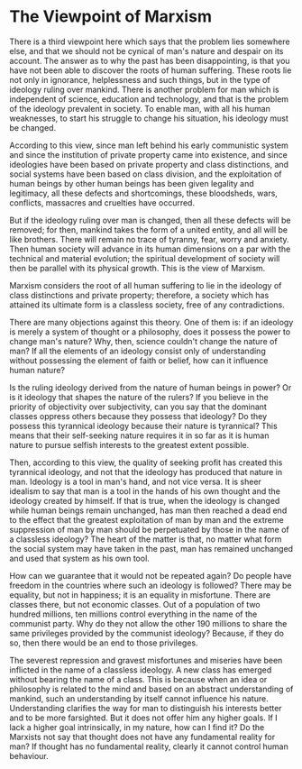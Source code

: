 The Viewpoint of Marxism
========================

There is a third viewpoint here which says that the problem lies
somewhere else, and that we should not be cynical of man's nature and
despair on its account. The answer as to why the past has been
disappointing, is that you have not been able to discover the roots of
human suffering. These roots lie not only in ignorance, helplessness and
such things, but in the type of ideology ruling over mankind. There is
another problem for man which is independent of science, education and
technology, and that is the problem of the ideology prevalent in
society. To enable man, with all his human weaknesses, to start his
struggle to change his situation, his ideology must be changed.

According to this view, since man left behind his early communistic
system and since the institution of private property came into
existence, and since ideologies have been based on private property and
class distinctions, and social systems have been based on class
division, and the exploitation of human beings by other human beings has
been given legality and legitimacy, all these defects and shortcomings,
these bloodsheds, wars, conflicts, massacres and cruelties have
occurred.

But if the ideology ruling over man is changed, then all these defects
will be removed; for then, mankind takes the form of a united entity,
and all will be like brothers. There will remain no trace of tyranny,
fear, worry and anxiety. Then human society will advance in its human
dimensions on a par with the technical and material evolution; the
spiritual development of society will then be parallel with its physical
growth. This is the view of Marxism.

Marxism considers the root of all human suffering to lie in the
ideology of class distinctions and private property; therefore, a
society which has attained its ultimate form is a classless society,
free of any contradictions.

There are many objections against this theory. One of them is: if an
ideology is merely a system of thought or a philosophy, does it possess
the power to change man's nature? Why, then, science couldn't change the
nature of man? If all the elements of an ideology consist only of
understanding without possessing the element of faith or belief, how can
it influence human nature?

Is the ruling ideology derived from the nature of human beings in
power? Or is it ideology that shapes the nature of the rulers? If you
believe in the priority of objectivity over subjectivity, can you say
that the dominant classes oppress others because they possess that
ideology? Do they possess this tyrannical ideology because their nature
is tyrannical? This means that their self-seeking nature requires it in
so far as it is human nature to pursue selfish interests to the greatest
extent possible.

Then, according to this view, the quality of seeking profit has created
this tyrannical ideology, and not that the ideology has produced that
nature in man. Ideology is a tool in man's hand, and not vice versa. It
is sheer idealism to say that man is a tool in the hands of his own
thought and the ideology created by himself. If that is true, when the
ideology is changed while human beings remain unchanged, has man then
reached a dead end to the effect that the greatest exploitation of man
by man and the extreme suppression of man by man should be perpetuated
by those in the name of a classless ideology? The heart of the matter is
that, no matter what form the social system may have taken in the past,
man has remained unchanged and used that system as his own tool.

How can we guarantee that it would not be repeated again? Do people
have freedom in the countries where such an ideology is followed? There
may be equality, but not in happiness; it is an equality in misfortune.
There are classes there, but not economic classes. Out of a population
of two hundred millions, ten millions control everything in the name of
the communist party. Why do they not allow the other 190 millions to
share the same privileges provided by the communist ideology? Because,
if they do so, then there would be an end to those privileges.

The severest repression and gravest misfortunes and miseries have been
inflicted in the name of a classless ideology. A new class has emerged
without bearing the name of a class. This is because when an idea or
philosophy is related to the mind and based on an abstract understanding
of mankind, such an understanding by itself cannot influence his nature.
Understanding clarifies the way for man to distinguish his interests
better and to be more farsighted. But it does not offer him any higher
goals. If I lack a higher goal intrinsically, in my nature, how can I
find it? Do the Marxists not say that thought does not have any
fundamental reality for man? If thought has no fundamental reality,
clearly it cannot control human behaviour.


